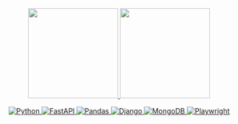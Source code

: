 

<div align="center">
 
 <section>
  <a href="https://github.com/antoniolpcan?tab=repositories">
   
  <img height="180em" src="https://github-readme-streak-stats.herokuapp.com/?user=antoniolpcan&theme=gruvbox"/>
  <img height="180em" src="https://github-readme-stats.vercel.app/api/top-langs/?username=antoniolpcan&hide=JavaScript,SCSS,CSS,Less&show_icons=true&langs_count=3&theme=gruvbox"/>
   
   </section>
  
  ![Python](https://img.shields.io/badge/python-3670A0?style=for-the-badge&logo=python&logoColor=ffdd54)
  ![FastAPI](https://img.shields.io/badge/FastAPI-005571?style=for-the-badge&logo=fastapi)
  ![Pandas](https://img.shields.io/badge/pandas-%23150458.svg?style=for-the-badge&logo=pandas&logoColor=white)
  ![Django](https://img.shields.io/badge/django-%23092E20.svg?style=for-the-badge&logo=django&logoColor=white)
  ![MongoDB](https://img.shields.io/badge/MongoDB-%234ea94b.svg?style=for-the-badge&logo=mongodb&logoColor=white)
  ![Playwright](https://img.shields.io/badge/Playwright-45ba4b?style=for-the-badge&logo=Playwright&logoColor=white)
  
</div>
